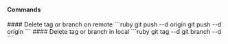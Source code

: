 <h4> Commands </h4>
#### Delete tag or branch on remote
```ruby
git push --d origin <tagname>
git push --d origin <BranchName>
```
#### Delete tag or branch in local
```ruby
git tag --d <tagname>
git branch --d <BranchName>
```
